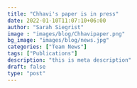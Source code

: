 ```yaml
---
title: "Chhavi's paper is in press"
date: 2022-01-10T11:07:10+06:00
author: "Sarah Siegrist"
image : "images/blog/Chhavipaper.png"
bg_image: "images/blog/news.jpg"
categories: ["Team News"]
tags: ["Publications"]
description: "this is meta description"
draft: false
type: "post"
---
```




